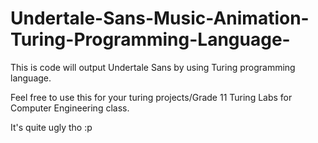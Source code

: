 # Undertale-Sans-Music-Animation-Turing-Programming-Language-
This is code will output Undertale Sans by using Turing programming language.

Feel free to use this for your turing projects/Grade 11 Turing Labs for Computer Engineering class.

It's quite ugly tho :p
